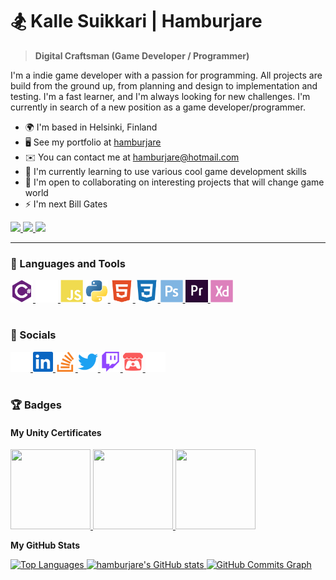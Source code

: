 # 🏂 Kalle Suikkari | Hamburjare

> **Digital Craftsman (Game Developer / Programmer)**

I'm a indie game developer with a passion for programming. All projects are build from the ground up, from planning and design to implementation and testing. I'm a fast learner, and I'm always looking for new challenges. I'm currently in search of a new position as a game developer/programmer.

- 🌍 I'm based in Helsinki, Finland
- 🖥️ See my portfolio at [hamburjare](http://hamburjare.tech)
- ✉️ You can contact me at [hamburjare@hotmail.com](mailto:hamburjare@hotmail.com)
- 🧠 I'm currently learning to use various cool game development skills
- 🤝 I'm open to collaborating on interesting projects that will change game world
- ⚡ I'm next Bill Gates

<a href="https://www.twitter.com/hamburjare" target="_blank" rel="noreferrer">
    <img src="https://custom-icon-badges.demolab.com/twitter/follow/hamburjare?logo=twitter&style=for-the-badge&color=0891b2&labelColor=1c1917"/>
</a>
<a href="https://www.github.com/hamburjare" target="_blank" rel="noreferrer">
    <img src="https://custom-icon-badges.demolab.com/github/followers/hamburjare?logo=github&style=for-the-badge&color=0891b2&labelColor=1c1917"/>
</a>
<a href="https://github.com/Hamburjare?tab=repositories&sort=stargazers" target="_blank" rel="noreferrer">
    <img src="https://custom-icon-badges.demolab.com/github/stars/hamburjare?logo=star&style=for-the-badge&color=0891b2&labelColor=1c1917"/>
</a>

---

### 🧰 Languages and Tools

<p align="left">

<a href="https://docs.microsoft.com/en-us/dotnet/csharp/" target="_blank" rel="noreferrer">
    <img src="https://raw.githubusercontent.com/Hamburjare/hamburjare/main/svg/csharp-colored.svg" width="36" height="36" alt="C#" />
</a>
<a href="https://unity.com/" target="_blank" rel="noreferrer">
    <img src="https://raw.githubusercontent.com/Hamburjare/hamburjare/main/unity-white.svg" width="36" height="36" alt="Unity" />
</a>
<a href="https://developer.mozilla.org/en-US/docs/Web/JavaScript" target="_blank" rel="noreferrer">
    <img src="https://raw.githubusercontent.com/Hamburjare/hamburjare/main/svg/javascript-colored.svg" width="36" height="36" alt="JavaScript" />
</a>
<a href="https://www.python.org/" target="_blank" rel="noreferrer">
    <img src="https://raw.githubusercontent.com/Hamburjare/hamburjare/main/svg/python-colored.svg" width="36" height="36" alt="Python" />
</a>
<a href="https://developer.mozilla.org/en-US/docs/Glossary/HTML5" target="_blank" rel="noreferrer">
    <img src="https://raw.githubusercontent.com/Hamburjare/hamburjare/main/svg/html5-colored.svg" width="36" height="36" alt="HTML5" />
</a>
<a href="https://www.w3.org/TR/CSS/#css" target="_blank" rel="noreferrer">
    <img src="https://raw.githubusercontent.com/Hamburjare/hamburjare/main/svg/css3-colored.svg" width="36" height="36" alt="CSS3" />
</a>
<a href="https://www.adobe.com/uk/products/photoshop.html" target="_blank" rel="noreferrer">
    <img src="https://raw.githubusercontent.com/Hamburjare/hamburjare/main/svg/photoshop-colored.svg" width="36" height="36" alt="Photoshop" />
</a>
<a href="https://www.adobe.com/uk/products/premiere.html" target="_blank" rel="noreferrer">
    <img src="https://raw.githubusercontent.com/Hamburjare/hamburjare/main/svg/premierepro-colored.svg" width="36" height="36" alt="Premiere Pro" />
</a>
<a href="https://www.adobe.com/uk/products/xd.html" target="_blank" rel="noreferrer">
    <img src="https://raw.githubusercontent.com/Hamburjare/hamburjare/main/svg/xd-colored.svg" width="36" height="36" alt="XD" />
</a>
</p>

# 

### 💬 Socials

<p align="left">

<a href="https://www.github.com/hamburjare" target="_blank" rel="noreferrer">
    <img src="https://raw.githubusercontent.com/Hamburjare/hamburjare/main/svg/socials/github-dark.svg" width="32" height="32" />
</a>
<a href="https://www.linkedin.com/in/kallesuikkari" target="_blank" rel="noreferrer">
    <img src="https://raw.githubusercontent.com/Hamburjare/hamburjare/main/svg/socials/linkedin.svg" width="32" height="32" />
</a>
<a href="https://www.stackoverflow.com/users/18073076/hamburjare" target="_blank" rel="noreferrer">
    <img src="https://raw.githubusercontent.com/Hamburjare/hamburjare/main/svg/socials/stackoverflow.svg" width="32" height="32" />
</a>
<a href="https://www.twitter.com/hamburjare" target="_blank" rel="noreferrer">
    <img src="https://raw.githubusercontent.com/Hamburjare/hamburjare/main/svg/socials/twitter.svg" width="32" height="32" />
</a>
<a href="https://www.twitch.tv/hamburjare" target="_blank" rel="noreferrer">
    <img src="https://raw.githubusercontent.com/Hamburjare/hamburjare/main/svg/socials/twitch.svg" width="32" height="32" />
</a>
<a href="https://hamburjare.itch.io/" target="_blank" rel="noreferrer">
    <img src="https://raw.githubusercontent.com/Hamburjare/hamburjare/main/svg/socials/itch-red.svg" width="32" height="32" />
</a>
<a href="https://play.unity.com/u/Hamburjare" target="_blank" rel="noreferrer">
    <img src="https://raw.githubusercontent.com/Hamburjare/hamburjare/main/svg/unity-white.svg" width="32" height="32" />
</a>
</p>

# 

### 🏆 Badges


#### **My Unity Certificates**
<p align="left">

<a href="https://www.credly.com/badges/54e29f50-ba7c-444c-ba8f-ca6697edcb3a/public_url" target="_blank" rel="noreferrer">
    <img src="https://images.credly.com/size/340x340/images/ebea4a14-2685-4e01-ac66-9bc88e0b26c0/00-Unity_Essentials-Pathway_Badge.png" width="128" height="128" />
</a>
<a href="https://www.credly.com/badges/0bc5dbd8-00d7-40e1-8b02-74cd89e1739c/public_url" target="_blank" rel="noreferrer">
    <img src="https://images.credly.com/size/340x340/images/28f94e97-1ac3-46cb-9384-e9c44f95758d/00-Junior_Programmer-Pathway.png" width="128" height="128" />
</a>
<a href="https://www.credly.com/badges/b83d9e71-b3f7-402a-b18f-5959777156de/public_url" target="_blank" rel="noreferrer">
    <img src="https://images.credly.com/size/340x340/images/880a7eb7-18ac-49c5-bd66-4301847b94ba/Badge1_Master.png" width="128" height="128" />
</a>

</p>



<b>My GitHub Stats</b>

<a href="https://github.com/hamburjare" align="right">
    <img src="https://github-readme-stats.vercel.app/api/top-langs/?username=hamburjare&layout=compact&langs_count=10&title_color=0891b2&text_color=ffffff&icon_color=0891b2&bg_color=1c1917&hide_border=true&locale=en&custom_title=Top%20%Languages" alt="Top Languages" />
</a>
<a href="http://www.github.com/hamburjare" align="left">
    <img src="https://github-readme-stats.vercel.app/api?username=hamburjare&show_icons=true&hide=&count_private=true&title_color=0891b2&text_color=ffffff&icon_color=0891b2&bg_color=1c1917&hide_border=true&show_icons=true" alt="hamburjare's GitHub stats" />
</a>
<a href="http://www.github.com/hamburjare">
    <img src="https://activity-graph.herokuapp.com/graph?username=hamburjare&bg_color=1c1917&color=ffffff&line=0891b2&point=ffffff&area_color=1c1917&area=true&hide_border=true&custom_title=GitHub%20Commits%20Graph" alt="GitHub Commits Graph" />
</a>
<!-- https://profileme.dev/ -->
